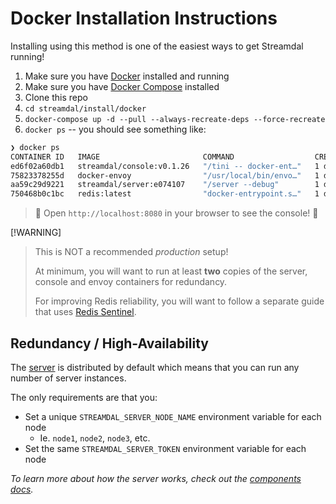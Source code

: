Docker Installation Instructions
================================

Installing using this method is one of the easiest ways to get Streamdal running!

1. Make sure you have [Docker](https://docker.com) installed and running
2. Make sure you have [Docker Compose](https://docs.docker.com/compose/) installed
3. Clone this repo
4. `cd streamdal/install/docker`
5. `docker-compose up -d --pull --always-recreate-deps --force-recreate`
6. `docker ps` -- you should see something like:
```bash
❯ docker ps
CONTAINER ID   IMAGE                       COMMAND                  CREATED          STATUS          PORTS                                            NAMES
ed6f02a60db1   streamdal/console:v0.1.26   "/tini -- docker-ent…"   1 day ago   Up 10 minutes   0.0.0.0:8080->8080/tcp                           streamdal-console
75823378255d   docker-envoy                "/usr/local/bin/envo…"   1 day ago   Up 10 minutes   0.0.0.0:8083->8083/tcp, 10000/tcp                streamdal-envoy
aa59c29d9221   streamdal/server:e074107    "/server --debug"        1 day ago   Up 10 minutes   0.0.0.0:8081->8081/tcp, 0.0.0.0:8082->8082/tcp   streamdal-server
750468b0c1bc   redis:latest                "docker-entrypoint.s…"   1 day ago   Up 10 minutes   0.0.0.0:6379->6379/tcp                           streamdal-redis
```

> 🎉 Open `http://localhost:8080` in your browser to see the console! 🎉

[!WARNING]
> This is NOT a recommended _production_ setup!
>
> At minimum, you will want to run at least **two** copies of the server, console
> and envoy containers for redundancy.
> 
> For improving Redis reliability, you will want to follow a separate guide that
> uses [Redis Sentinel](https://redis.io/docs/management/sentinel/).

## Redundancy / High-Availability

The [server](https://github.com/streamdal/server) is distributed by default which
means that you can run any number of server instances.

The only requirements are that you:

* Set a unique `STREAMDAL_SERVER_NODE_NAME` environment variable for each node
  * Ie. `node1`, `node2`, `node3`, etc.
* Set the same `STREAMDAL_SERVER_TOKEN` environment variable for each node

_To learn more about how the server works, check out the [components docs](https://docs.streamdal.com/components)._
